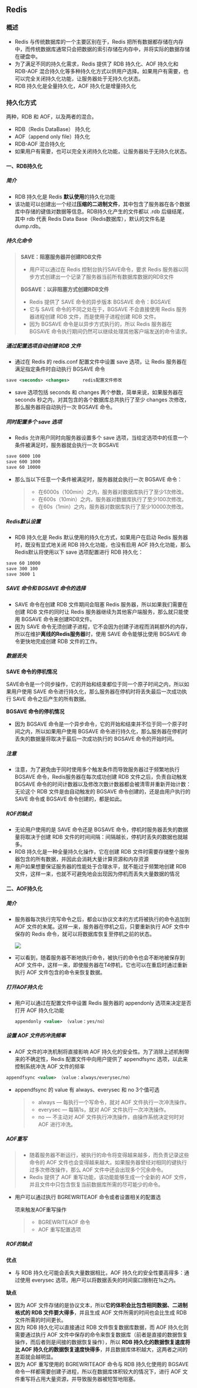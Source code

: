 ## Redis

### 概述

* Redis 与传统数据库的一个主要区别在于，Redis 把所有数据都存储在内存中，而传统数据库通常只会把数据的索引存储在内存中，并将实际的数据存储在硬盘中。
* 为了满足不同的持久化需求，Redis 提供了 RDB 持久化、AOF 持久化和 RDB-AOF 混合持久化等多种持久化方式以供用户选择。如果用户有需要，也可以完全关闭持久化功能，让服务器处于无持久化状态。
* RDB 持久化是全量持久化，AOF 持久化是增量持久化

### 持久化方式

两种，RDB 和 AOF，以及两者的混合。

- RDB（Redis DataBase） 持久化
- AOF（append only file）持久化
- RDB-AOF 混合持久化
- 如果用户有需要，也可以完全关闭持久化功能，让服务器处于无持久化状态。

#### 一、RDB持久化

##### 简介

- RDB 持久化是 Redis **默认使用**的持久化功能
- 该功能可以创建出一个经过**压缩的二进制文件**，其中包含了服务器在各个数据库中存储的键值对数据等信息。RDB持久化产生的文件都以 .rdb 后缀结尾，其中 rdb 代表 Redis Data Base（Redis数据库），默认的文件名是 dump.rdb。

##### 持久化命令

> **SAVE：阻塞服务器并创建RDB文件**
>
> - 用户可以通过在 Redis 控制台执行SAVE命令，要求 Redis 服务器以同步方式创建出一个记录了服务器当前所有数据库数据的RDB文件
>
> **BGSAVE：以非阻塞方式创建RDB文件**
>
> * Redis 提供了 SAVE 命令的异步版本 BGSAVE 命令：BGSAVE
> * 它与 SAVE 命令的不同之处在于，BGSAVE 不会直接使用 Redis 服务器进程创建 RDB 文件，而是使用子进程创建 RDB 文件。
> * 因为 BGSAVE 命令是以异步方式执行的，所以 Redis 服务器在 BGSAVE 命令执行期间仍然可以继续处理其他客户端发送的命令请求。

##### 通过配置选项自动创建 RDB 文件

- 通过在 Redis 的 redis.conf 配置文件中设置 save 选项，让 Redis 服务器在满足指定条件时自动执行 BGSAVE 命令

~~~ xml
save <seconds> <changes>     redis配置文件修改
~~~

- save 选项包括 seconds 和 changes 两个参数，简单来说，如果服务器在 seconds 秒之内，对其包含的各个数据库总共执行了至少 changes 次修改，那么服务器将自动执行一次 BGSAVE 命令。

##### 同时配置多个 save 选项

- Redis 允许用户同时向服务器设置多个 save 选项，当给定选项中的任意一个条件被满足时，服务器就会执行一次 BGSAVE

~~~ xml
save 6000 100
save 600 1000
save 60 10000
~~~

- 那么当以下任意一个条件被满足时，服务器就会执行一次 BGSAVE 命令：

  > - 在6000s（100min）之内，服务器对数据库执行了至少1次修改。
  > - 在600s（10min）之内，服务器对数据库执行了至少100次修改。
  > - 在60s（1min）之内，服务器对数据库执行了至少10000次修改。
  
##### Redis默认设置

* RDB 持久化是 Redis 默认使用的持久化方式，如果用户在启动 Redis 服务器时，既没有显式地关闭 RDB 持久化功能，也没有启用 AOF 持久化功能，那么Redis默认将使用以下 save 选项配置进行 RDB 持久化：

~~~ xml
save 60 10000
save 300 100
save 3600 1
~~~

##### SAVE 命令和 BGSAVE 命令的选择

* SAVE 命令在创建 RDB 文件期间会阻塞 Redis 服务器，所以如果我们需要在创建 RDB 文件的同时让 Redis 服务器继续为其他客户端服务，那么就只能使用 BGSAVE 命令来创建RDB文件。
* 因为 SAVE 命令无须创建子进程，它不会因为创建子进程而消耗额外的内存，所以在维护**离线的Redis服务器**时，使用 SAVE 命令能够比使用 BGSAVE 命令更快地完成创建 RDB 文件的工作。

##### 数据丢失

**SAVE 命令的停机情况**

SAVE命令是一个同步操作，它的开始和结束都位于同一个原子时间之内，所以如果用户使用 SAVE 命令进行持久化，那么服务器在停机时将丢失最后一次成功执行 SAVE 命令之后产生的所有数据。

**BGSAVE 命令的停机情况**

* 因为 BGSAVE 命令是一个异步命令，它的开始和结束并不位于同一个原子时间之内，所以如果用户使用 BGSAVE 命令进行持久化，那么服务器在停机时丢失的数据量将取决于最后一次成功执行的 BGSAVE 命令的开始时间。

##### 注意

* 注意，为了避免由于同时使用多个触发条件而导致服务器过于频繁地执行 BGSAVE 命令，Redis服务器在每次成功创建 RDB 文件之后，负责自动触发 BGSAVE 命令的时间计数器以及修改次数计数器都会被清零并重新开始计数：无论这个 RDB 文件是由自动触发的 BGSAVE 命令创建的，还是由用户执行的 SAVE 命令或 BGSAVE 命令创建的，都是如此。

##### ROF的缺点

* 无论用户使用的是 SAVE 命令还是 BGSAVE 命令，停机时服务器丢失的数据量将取决于创建 RDB 文件的时间间隔：间隔越长，停机时丢失的数据也就越多。
* RDB 持久化是一种全量持久化操作，它在创建 RDB 文件时需要存储整个服务器包含的所有数据，并因此会消耗大量计算资源和内存资源
* 用户如果想要保证服务器的性能处于合理水平，就不能过于频繁地创建 RDB 文件，这样一来，也就不可避免地会出现因为停机而丢失大量数据的情况

#### 二、AOF持久化

##### 简介

* 服务器每次执行完写命令之后，都会以协议文本的方式将被执行的命令追加到 AOF 文件的末尾。这样一来，服务器在停机之后，只要重新执行 AOF 文件中保存的 Redis 命令，就可以将数据库恢复至停机之前的状态。

  ![](https://raw.githubusercontent.com/HoshiSrar/Note_Images/main/img/20231125052042.png)

* 可以看到，随着服务器不断地执行命令，被执行的命令也会不断地被保存到 AOF 文件中，这样一来，即使服务器在T4停机，它也可以在重启时通过重新执行 AOF 文件包含的命令来恢复数据。

##### 打开AOF持久化

* 用户可以通过在配置文件中设置 Redis 服务器的 appendonly 选项来决定是否打开 AOF 持久化功能

  ~~~xml
  appendonly <value> （value：yes/no）
  ~~~

##### 设置 AOF 文件的冲洗频率

* AOF 文件的冲洗机制将直接影响 AOF 持久化的安全性。为了消除上述机制带来的不确定性，Redis 配置文件中向用户提供了 appendfsync 选项，以此来控制系统冲洗 AOF 文件的频率

~~~xml
appendfsync <value> （value：always/everysec/no）
~~~

* appendfsync 的 value 有 always、everysec 和 no 3个值可选

  > - always — 每执行一个写命令，就对 AOF 文件执行一次冲洗操作。
  > - everysec — 每隔1s，就对 AOF 文件执行一次冲洗操作。
  > - no — 不主动对 AOF 文件执行冲洗操作，由操作系统决定何时对 AOF 进行冲洗。

##### AOF重写
> * 随着服务器不断运行，被执行的命令将变得越来越多，而负责记录这些命令的 AOF 文件也会变得越来越大。如果服务器曾经对相同的键执行过多次修改操作，那么 AOF 文件中还会出现多个冗余命令。
> * Redis 提供了 AOF 重写功能，该功能能够生成一个全新的 AOF 文件，并且文件中只包含恢复当前数据库所需的尽可能少的命令。
>   

* 用户可以通过执行 BGREWRITEAOF 命令或者设置相关的配置选

  项来触发AOF重写操作

  > * BGREWRITEAOF 命令
  > * AOF 重写配置选项

##### ROF的缺点

**优点**

* 与 RDB 持久化可能会丢失大量数据相比，AOF 持久化的安全性要高得多：通过使用 everysec 选项，用户可以将数据丢失的时间窗口限制在1s之内。

**缺点**

- 因为 AOF 文件存储的是协议文本，所以**它的体积会比包含相同数据、二进制格式的 RDB 文件要大得多**，并且生成 AOF 文件所需的时间也会比生成 RDB 文件所需的时间更长。
- 因为 RDB 持久化可以直接通过 RDB 文件恢复数据库数据，而 AOF 持久化则需要通过执行 AOF 文件中保存的命令来恢复数据库（前者是直接的数据恢复操作，而后者则是间接的数据恢复操作），所以 **RDB 持久化的数据恢复速度将比 AOF 持久化的数据恢复速度快得多**，并且数据库体积越大，这两者之间的差距就会越明显。
- 因为 AOF 重写使用的 BGREWRITEAOF 命令与 RDB 持久化使用的 BGSAVE 命令一样都需要创建子进程，所以在数据库体积较大的情况下，进行 AOF 文件重写将占用大量资源，并导致服务器被短暂地阻塞。

